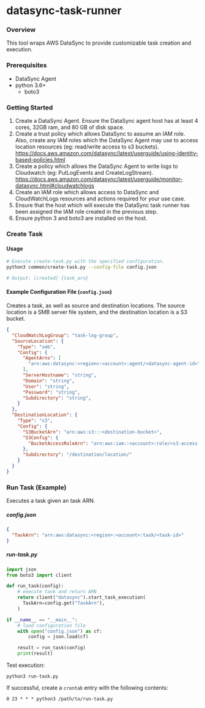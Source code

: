 # datasync-task-runner

### Overview
This tool wraps AWS DataSync to provide customizable task creation and execution.

### Prerequisites
- DataSync Agent
- python 3.6+
  - boto3


### Getting Started

1. Create a DataSync Agent. Ensure the DataSync agent host has at least 4 cores, 32GB ram, and 80 GB of disk space.
2. Create a trust policy which allows DataSync to assume an IAM role. Also, create any IAM roles which the DataSync Agent may use to access location resources (eg: read/write access to s3 buckets). https://docs.aws.amazon.com/datasync/latest/userguide/using-identity-based-policies.html
3. Create a policy which allows the DataSync Agent to write logs to Cloudwatch (eg: PutLogEvents and CreateLogStream). https://docs.aws.amazon.com/datasync/latest/userguide/monitor-datasync.html#cloudwatchlogs
4. Create an IAM role which allows access to DataSync and CloudWatchLogs resources and actions required for your use case.
5. Ensure that the host which will execute the DataSync task runner has been assigned the IAM role created in the previous step.
6. Ensure python 3 and boto3 are installed on the host.

### Create Task

#### Usage
```sh
# Execute create-task.py with the specified configuration. 
python3 common/create-task.py --config-file config.json

# Output: [created] {task_arn}
```

#### Example Configuration File (`config.json`)

Creates a task, as well as source and destination locations. The source location is a SMB server file system, and the destination location is a S3 bucket.

```json
{
  "CloudWatchLogGroup": "task-log-group",
  "SourceLocation": {
    "Type": "smb",
    "Config": {
      "AgentArns": [
        "arn:aws:datasync:<region>:<account>:agent/<datasync-agent-id>"
      ],
      "ServerHostname": "string",
      "Domain": "string",
      "User": "string",
      "Password": "string",
      "Subdirectory": "string",
    }
  },
  "DestinationLocation": {
    "Type": "s3",
    "Config": {
      "S3BucketArn": "arn:aws:s3:::<destination-bucket>",
      "S3Config": {
        "BucketAccessRoleArn": "arn:aws:iam::<account>:role/<s3-access-role>"
      },
      "Subdirectory": "/destination/location/"
    }
  }
}
```

### Run Task (Example)

Executes a task given an task ARN.

##### config.json
```json
{
  "TaskArn": "arn:aws:datasync:<region>:<account>:task/<task-id>"
}
```

##### run-task.py
```py
import json
from boto3 import client

def run_task(config):
    # execute task and return ARN
    return client("datasync").start_task_execution(
      TaskArn=config.get("TaskArn"),
    )

if __name__ == "__main__":
    # load configuration file
    with open("config.json") as cf:
        config = json.load(cf)

    result = run_task(config)
    print(result)
```

Test execution:
```
python3 run-task.py
```

If successful, create a `crontab` entry with the following contents:
```
0 23 * * * python3 /path/to/run-task.py
```


